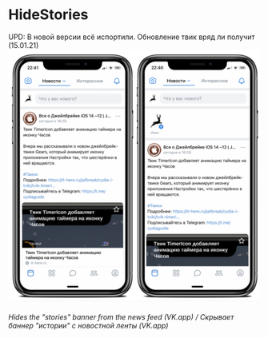 # HideStories
UPD: В новой версии всё испортили. Обновление твик вряд ли получит (15.01.21)
![Preview](/IMG_0097.PNG)
###### Hides the "stories" banner from the news feed (VK.app) / Скрывает баннер "истории" с новостной ленты (VK.app)
